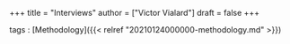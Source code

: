 +++
title = "Interviews"
author = ["Victor Vialard"]
draft = false
+++

tags
: [Methodology]({{< relref "20210124000000-methodology.md" >}})

